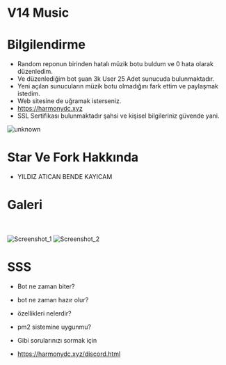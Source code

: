 # V14 Music


# Bilgilendirme

- Random reponun birinden hatalı müzik botu buldum ve 0 hata olarak düzenledim.
- Ve düzenlediğim bot şuan 3k User 25 Adet sunucuda bulunmaktadır.
- Yeni açılan sunucuların müzik botu olmadığını fark ettim ve paylaşmak istedim.
- Web sitesine de uğramak isterseniz.  
- https://harmonydc.xyz
- SSL Sertifikası bulunmaktadır şahsi ve kişisel bilgileriniz güvende yani.

![unknown](https://user-images.githubusercontent.com/60463845/187015507-1b944a7d-11ef-403c-8a4c-d7bffc7153a6.png)


# Star Ve Fork Hakkında

- YILDIZ ATICAN BENDE KAYICAM

# Galeri

<br> </br>
![Screenshot_1](https://user-images.githubusercontent.com/60463845/187015585-49bf3e60-7a1e-4d78-aeb0-9339d5725b81.png)
![Screenshot_2](https://user-images.githubusercontent.com/60463845/187015586-5c8f1ddd-37e4-4a40-88bf-5cb341987617.png)


# SSS


- Bot ne zaman biter?
- bot ne zaman hazır olur?
- özellikleri nelerdir?
- pm2 sistemine uygunmu?


- Gibi sorularınızı sormak için 

- https://harmonydc.xyz/discord.html




